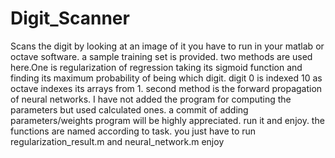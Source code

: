 # Digit_Scanner
Scans the digit by looking at an image of it
you have to run in your matlab or octave software.
a sample training set is provided.
two methods are used here.One is regularization of regression taking its sigmoid function and finding its maximum probability of being which digit.
digit 0 is indexed 10 as octave indexes its arrays from 1.
second method is the forward propagation of neural networks.
I have not added the program for computing the parameters but used calculated ones.
a commit of adding parameters/weights program will be highly appreciated.
run it and enjoy.
the functions are named according to task.
you just have to run regularization_result.m and neural_network.m
enjoy
